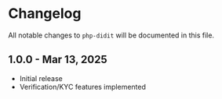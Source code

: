 # Changelog

All notable changes to `php-didit` will be documented in this file.

## 1.0.0 - Mar 13, 2025

- Initial release
- Verification/KYC features implemented
